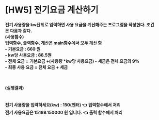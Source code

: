 # [HW5] 전기요금 계산하기
<h4>
전기 사용량을 kw단위로 입력하면 사용 요금을 계산해주는 프로그램을 작성한다. 조건은 다음과 같다.</br>
(사용함수)</br> 입력함수, 출력함수, 계산은 main함수에서 모두 계산 함</br>
- 기본요금 : 660 원</br>
- kw당 사용요금 : 88.5원</br>
- 전체 요금 = 기본요금 +(사용량 *kw당 사용요금) - 세금은 전체 요금의 9%</br>
- 최종 사용 요금 = 전체 요금 + 세금

</br></br>
(실행결과)
</br></br></h4>
<h4>
전기 사용량을 입력하세요(kw) : 150(엔터) 👈 입력함수에서 처리 
</br>전기 사용요금은 15189.150000 원 입니다. 👈 출력 함수에서 처리</br>
</h4>